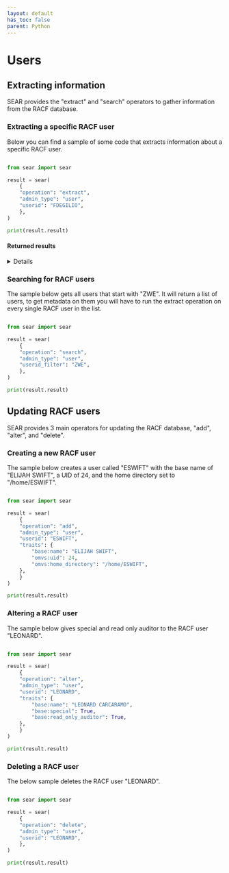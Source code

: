 ```yaml
---
layout: default
has_toc: false
parent: Python
---
```



# Users

## Extracting information

SEAR provides the "extract" and "search" operators to gather information from the RACF database.

### Extracting a specific RACF user

Below you can find a sample of some code that extracts information about a specific RACF user.

```python

from sear import sear

result = sear(
    {
    "operation": "extract",
    "admin_type": "user",
    "userid": "FDEGILIO",
    },
)

print(result.result)
```

#### Returned results

<details>

```python
{
  "profile": {
    "base": {
      "base:audit_logging": false,
      "base:read_only_auditor": false,
      "base:auditor": false,
      "base:automatic_dataset_protection": false,
      "base:create_date": "09/13/24",
      "base:default_group": "SYS1",
      "base:group_connections": [
        {
          "base:group_connection_auditor": false,
          "base:group_connection_automatic_dataset_protection": false,
          "base:group_connection_create_date": "09/13/24",
          "base:group_connection_dataset_access": false,
          "base:group_connection_group": "SYS1",
          "base:group_connection_last_connect_date": null,
          "base:group_connection_last_connect_time": null,
          "base:group_connection_operations": false,
          "base:group_connection_owner": "LEONARD",
          "base:group_connection_resume_date": null,
          "base:group_connection_revoke_date": null,
          "base:group_connection_revoked": false,
          "base:group_connection_special": false,
          "base:group_connection_universal_access": "NONE",
          "base:group_connection_used_count": 0
        }
      ],
      "base:group_dataset_access": false,
      "base:has_passphrase": false,
      "base:has_password": false,
      "base:logon_allowed_days": [
        {
          "base:logon_allowed_day": "SUNDAY"
        },
        {
          "base:logon_allowed_day": "MONDAY"
        },
        {
          "base:logon_allowed_day": "TUESDAY"
        },
        {
          "base:logon_allowed_day": "WEDNESDAY"
        },
        {
          "base:logon_allowed_day": "THURSDAY"
        },
        {
          "base:logon_allowed_day": "FRIDAY"
        },
        {
          "base:logon_allowed_day": "SATURDAY"
        }
      ],
      "base:logon_allowed_time": "ANYTIME",
      "base:mfa_password_fallback": false,
      "base:name": "Frank DeGilio",
      "base:operations": false,
      "base:owner": "FDEGILIO",
      "base:passphrase_change_interval": 0,
      "base:passphrase_enveloped": false,
      "base:password_change_interval": 186,
      "base:password_enveloped": false,
      "base:protected": true,
      "base:restrict_global_access_checking": false,
      "base:revoked": false,
      "base:special": false
    },
    "omvs": {
      "omvs:home_directory": "/u/fdegilio",
      "omvs:uid": 24
    }
  },
  "return_codes": {
    "racf_reason_code": 0,
    "racf_return_code": 0,
    "saf_return_code": 0,
    "sear_return_code": 0
  }
}
```

</details>

### Searching for RACF users

The sample below gets all users that start with "ZWE". It will return a list of users, to get metadata on them you will have to run the extract operation on every single RACF user in the list.

```python

from sear import sear

result = sear(
    {
    "operation": "search",
    "admin_type": "user",
    "userid_filter": "ZWE",
    },
)

print(result.result)
```

## Updating RACF users

SEAR provides 3 main operators for updating the RACF database, "add", "alter", and "delete".

### Creating a new RACF user

The sample below creates a user called "ESWIFT" with the base name of "ELIJAH SWIFT", a UID of 24, and the home directory set to "/home/ESWIFT".

```python

from sear import sear

result = sear(
    {
    "operation": "add",
    "admin_type": "user",
    "userid": "ESWIFT",
    "traits": {
        "base:name": "ELIJAH SWIFT",
        "omvs:uid": 24,
        "omvs:home_directory": "/home/ESWIFT",
    },
    }
)

print(result.result)
```

### Altering a RACF user

The sample below gives special and read only auditor to the RACF user "LEONARD".

```python

from sear import sear

result = sear(
    {
    "operation": "alter",
    "admin_type": "user",
    "userid": "LEONARD",
    "traits": {
        "base:name": "LEONARD CARCARAMO",
        "base:special": True,
        "base:read_only_auditor": True,
    },
    }
)

print(result.result)
```

### Deleting a RACF user

The below sample deletes the RACF user "LEONARD".

```python

from sear import sear

result = sear(
    {
    "operation": "delete",
    "admin_type": "user",
    "userid": "LEONARD",
    },
)

print(result.result)
```
